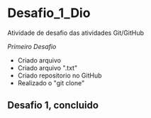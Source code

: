 # Desafio_1_Dio
Atividade de desafio das atividades Git/GitHub

*Primeiro Desafio*

* Criado arquivo
* Criado arquivo ".txt"
* Criado repositorio no GitHub
* Realizado o "git clone"



## Desafio 1, concluido

